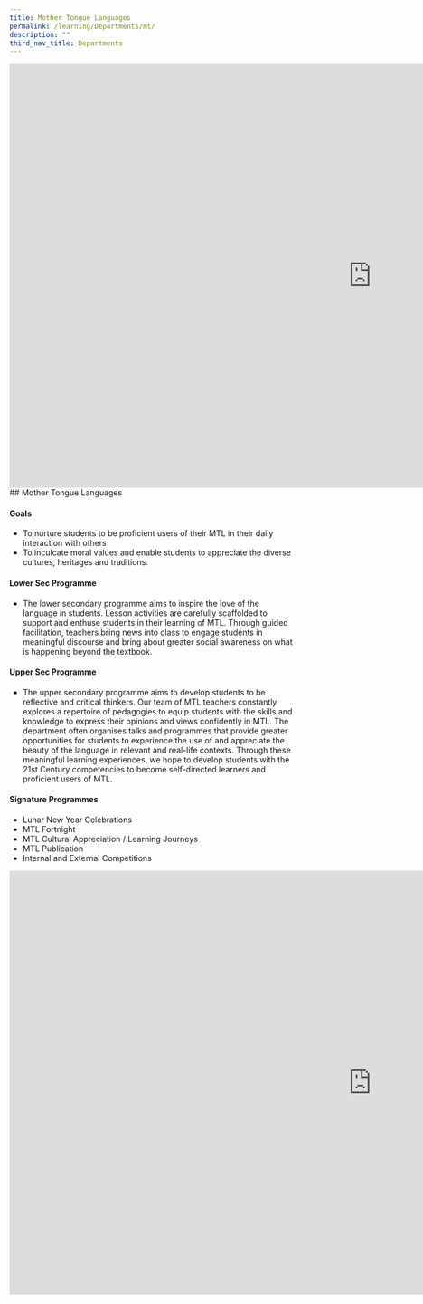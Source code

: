 ```yaml
---
title: Mother Tongue Languages
permalink: /learning/Departments/mt/
description: ""
third_nav_title: Departments
---
```

<iframe allowfullscreen="true" height="749" width="1280" frameborder="0" src="https://docs.google.com/presentation/d/e/2PACX-1vSBXzeC4utAzwgtEB2_wZBiH7lsPSIGRO_oepuVQL_fkLoc2NjQLrHvtChGZJdHoZrPRPUHMnrV2KeF/embed?start=false&amp;loop=false&amp;delayms=3000"></iframe>## Mother Tongue Languages

#### Goals

*   To nurture students to be proficient users of their MTL in their daily interaction with others
*   To inculcate moral values and enable students to appreciate the diverse cultures, heritages and traditions.

#### Lower Sec Programme

*   The lower secondary programme aims to inspire the love of the language in students. Lesson activities are carefully scaffolded to support and enthuse students in their learning of MTL. Through guided facilitation, teachers bring news into class to engage students in meaningful discourse and bring about greater social awareness on what is happening beyond the textbook.

#### Upper Sec Programme

*   The upper secondary programme aims to develop students to be reflective and critical thinkers. Our team of MTL teachers constantly explores a repertoire of pedagogies to equip students with the skills and knowledge to express their opinions and views confidently in MTL. The department often organises talks and programmes that provide greater opportunities for students to experience the use of and appreciate the beauty of the language in relevant and real-life contexts. Through these meaningful learning experiences, we hope to develop students with the 21st Century competencies to become self-directed learners and proficient users of MTL.

#### Signature Programmes

*   Lunar New Year Celebrations
*   MTL Fortnight
*   MTL Cultural Appreciation / Learning Journeys
*   MTL Publication
*   Internal and External Competitions

<iframe allowfullscreen="true" height="749" width="1280" frameborder="0" src="https://docs.google.com/presentation/d/e/2PACX-1vSBXzeC4utAzwgtEB2_wZBiH7lsPSIGRO_oepuVQL_fkLoc2NjQLrHvtChGZJdHoZrPRPUHMnrV2KeF/embed?start=false&amp;loop=false&amp;delayms=3000"></iframe>